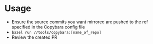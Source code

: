 # Usage
- Ensure the source commits you want mirrored are pushed to the ref specified in the Copybara config file
- `bazel run //tools/copybara:[name_of_repo]`
- Review the created PR
